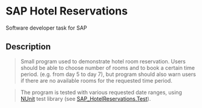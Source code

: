 # SAP Hotel Reservations
Software developer task for SAP 

## Description
> Small program used to demonstrate hotel room reservation.
> Users should be able to choose number of rooms and to book a certain time period.
> (e.g. from day 5 to day 7), but program should also warn users if there are no available rooms for the requested time period.

> The program is tested with various requested date ranges, using [NUnit](https://nunit.org/) test library (see 
[SAP_HotelReservations.Test](./SAP_HotelReservations.Test)).